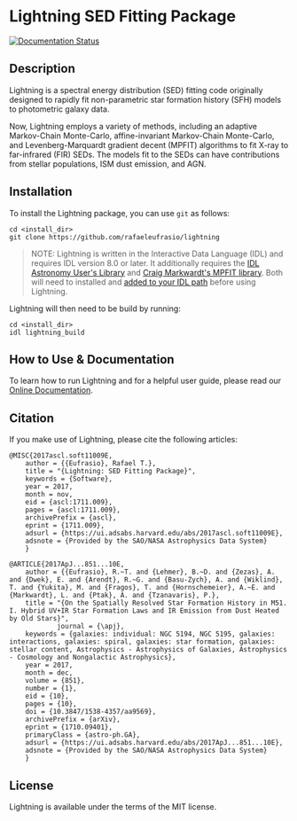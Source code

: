 # Lightning SED Fitting Package
[![Documentation Status](https://readthedocs.org/projects/lightning-sed/badge/?version=latest)](https://lightning-sed.readthedocs.io/en/latest/?badge=latest)

## Description

Lightning is a spectral energy distribution (SED) fitting code originally designed to rapidly fit non-parametric star formation history (SFH) models to photometric galaxy data.

Now, Lightning employs a variety of methods, including an adaptive Markov-Chain Monte-Carlo, affine-invariant Markov-Chain Monte-Carlo, and Levenberg-Marquardt gradient decent (MPFIT) algorithms to fit X-ray to far-infrared (FIR) SEDs. The models fit to the SEDs can have contributions from stellar populations, ISM dust emission, and AGN.


## Installation

To install the Lightning package, you can use `git` as follows:

```
cd <install_dir>
git clone https://github.com/rafaeleufrasio/lightning
```

> NOTE: Lightning is written in the Interactive Data Language (IDL) and requires IDL version 8.0 or later. It additionally requires the [IDL Astronomy User's Library](https://idlastro.gsfc.nasa.gov) and
[Craig Markwardt's MPFIT library](http://purl.com/net/mpfit). Both will need to installed and [added to your IDL path](https://www.l3harrisgeospatial.com/Support/Self-Help-Tools/Help-Articles/Help-Articles-Detail/ArtMID/10220/ArticleID/16156/Quick-tips-for-customizing-your-IDL-program-search-path) before using Lightning.

Lightning will then need to be build by running:

```
cd <install_dir>
idl lightning_build
```


## How to Use & Documentation

To learn how to run Lightning and for a helpful user guide, please read our [Online Documentation](https://lightning-sed.readthedocs.io/en/latest/).

## Citation

If you make use of Lightning, please cite the following articles:


```
@MISC{2017ascl.soft11009E,
    author = {{Eufrasio}, Rafael T.},
    title = "{Lightning: SED Fitting Package}",
    keywords = {Software},
    year = 2017,
    month = nov,
    eid = {ascl:1711.009},
    pages = {ascl:1711.009},
    archivePrefix = {ascl},
    eprint = {1711.009},
    adsurl = {https://ui.adsabs.harvard.edu/abs/2017ascl.soft11009E},
    adsnote = {Provided by the SAO/NASA Astrophysics Data System}
    }

@ARTICLE{2017ApJ...851...10E,
    author = {{Eufrasio}, R.~T. and {Lehmer}, B.~D. and {Zezas}, A. and {Dwek}, E. and {Arendt}, R.~G. and {Basu-Zych}, A. and {Wiklind}, T. and {Yukita}, M. and {Fragos}, T. and {Hornschemeier}, A.~E. and {Markwardt}, L. and {Ptak}, A. and {Tzanavaris}, P.},
    title = "{On the Spatially Resolved Star Formation History in M51. I. Hybrid UV+IR Star Formation Laws and IR Emission from Dust Heated by Old Stars}",
            journal = {\apj},
    keywords = {galaxies: individual: NGC 5194, NGC 5195, galaxies: interactions, galaxies: spiral, galaxies: star formation, galaxies: stellar content, Astrophysics - Astrophysics of Galaxies, Astrophysics - Cosmology and Nongalactic Astrophysics},
    year = 2017,
    month = dec,
    volume = {851},
    number = {1},
    eid = {10},
    pages = {10},
    doi = {10.3847/1538-4357/aa9569},
    archivePrefix = {arXiv},
    eprint = {1710.09401},
    primaryClass = {astro-ph.GA},
    adsurl = {https://ui.adsabs.harvard.edu/abs/2017ApJ...851...10E},
    adsnote = {Provided by the SAO/NASA Astrophysics Data System}
    }
```

## License

Lightning is available under the terms of the MIT license.

